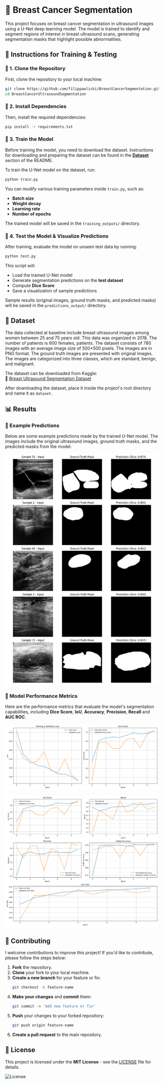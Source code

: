 
# 📌 Breast Cancer Segmentation

This project focuses on breast cancer segmentation in ultrasound images using a U-Net deep learning model. The model is trained to identify and segment regions of interest in breast ultrasound scans, generating segmentation masks that highlight possible abnormalities.

## 📝 Instructions for Training & Testing

### 🔹 1. Clone the Repository
First, clone the repository to your local machine:  
```bash
git clone https://github.com/filippawlicki/BreastCancerSegmentation.git
cd BreastCancerUltrasoundSegmentation
```

### 🔹 2. Install Dependencies  
Then, install the required dependencies:  
```bash
pip install -r requirements.txt
```

### 🔹 3. Train the Model  
Before training the model, you need to download the dataset. Instructions for downloading and preparing the dataset can be found in the [**Dataset**](#dataset)
 section of the README.

To train the U-Net model on the dataset, run:  
```bash
python train.py
```
You can modify various training parameters inside `train.py`, such as:  
- **Batch size**
- **Weight decay**  
- **Learning rate**
- **Number of epochs**

The trained model will be saved in the `training_outputs/` directory.

### 🔹 4. Test the Model & Visualize Predictions  
After training, evaluate the model on unseen test data by running:  
```bash
python test.py
```
This script will:  
- Load the trained U-Net model  
- Generate segmentation predictions on the **test dataset**  
- Compute **Dice Score**  
- Save a visualization of sample predictions  

Sample results (original images, ground truth masks, and predicted masks) will be saved in the `predictions_output/` directory.
## 📂 Dataset


The data collected at baseline include breast ultrasound images among women between 25 and 75 years old. This data was organized in 2018. The number of patients is 600 females, patients. The dataset consists of 780 images with an average image size of 500*500 pixels. The images are in PNG format. The ground truth images are presented with original images. The images are categorized into three classes, which are standard, benign, and malignant.

The dataset can be downloaded from Kaggle:\
🔗 [Breast Ultrasound Segmentation Dataset](https://www.kaggle.com/datasets/sabahesaraki/breast-ultrasound-images-dataset/data)

After downloading the dataset, place it inside the project's root directory and name it as `dataset`.

## 📊 Results

### 🔹 Example Predictions  
Below are some example predictions made by the trained U-Net model. The images include the original ultrasound images, ground truth masks, and the predicted masks from the model.

![Example Prediction](./Sample_Images.png)  

### 🔹 Model Performance Metrics  
Here are the performance metrics that evaluate the model's segmentation capabilities, including **Dice Score**, **IoU**, **Accuracy**, **Precision**, **Recall** and **AUC ROC**.

![Loss and dice score plot](./loss_dice_graph.png)  

![Other important metrics](./other_metrics_graph.png)  
## 🤝 Contributing

I welcome contributions to improve this project! If you'd like to contribute, please follow the steps below:

1. **Fork** the repository.
2. **Clone** your fork to your local machine.
3. **Create a new branch** for your feature or fix:
   ```bash
   git checkout -b feature-name
   ```
4. **Make your changes** and **commit** them:
   ```bash
   git commit -m 'Add new feature or fix'
   ```
5. **Push** your changes to your forked repository:
   ```bash
   git push origin feature-name
   ```
6. **Create a pull request** to the main repository.
## 📜 License

This project is licensed under the **MIT License** - see the [LICENSE](LICENSE) file for details.

![License](https://img.shields.io/badge/license-MIT-green)